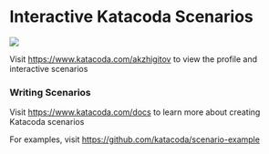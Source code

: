 # Interactive Katacoda Scenarios

[![](http://shields.katacoda.com/katacoda/akzhigitov/count.svg)](https://www.katacoda.com/akzhigitov "Get your profile on Katacoda.com")

Visit https://www.katacoda.com/akzhigitov to view the profile and interactive scenarios

### Writing Scenarios
Visit https://www.katacoda.com/docs to learn more about creating Katacoda scenarios

For examples, visit https://github.com/katacoda/scenario-example
